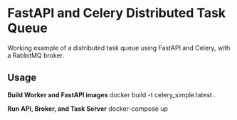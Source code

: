 # FastAPI and Celery Distributed Task Queue
Working example of a distributed task queue using FastAPI and Celery, with a RabbitMQ broker.

## Usage

**Build Worker and FastAPI images**
docker build -t celery_simple:latest .

**Run API, Broker, and Task Server**
docker-compose up